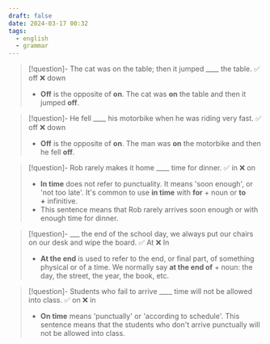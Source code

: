 ```yaml
---
draft: false
date: 2024-03-17 00:32
tags:
  - english
  - grammar
---
```



>[!question]- The cat was on the table; then it jumped \____ the table.
>✅ off ❌ down 
>- **Off** is the opposite of **on**. The cat was **on** the table and then it jumped **off**.

>[!question]- He fell \____ his motorbike when he was riding very fast.
>✅ off ❌ down 
>- **Off** is the opposite of **on**. The man was **on** the motorbike and then he fell **off**.

>[!question]- Rob rarely makes it home \____ time for dinner.
>✅ in ❌ on 
>- **In time** does not refer to punctuality. It means 'soon enough', or 'not too late'. It's common to use **in time** with **for** + noun or **to +** infinitive.
>- This sentence means that Rob rarely arrives soon enough or with enough time for dinner.

>[!question]- \___ the end of the school day, we always put our chairs on our desk and wipe the board.
>✅ At ❌ In 
>- **At the end** is used to refer to the end, or final part, of something physical or of a time. We normally say **at the end of** + noun: the day, the street, the year, the book, etc.

>[!question]- Students who fail to arrive \____ time will not be allowed into class. 
>✅ on ❌ in 
>- **On time** means 'punctually' or 'according to schedule'. This sentence means that the students who don't arrive punctually will not be allowed into class.

